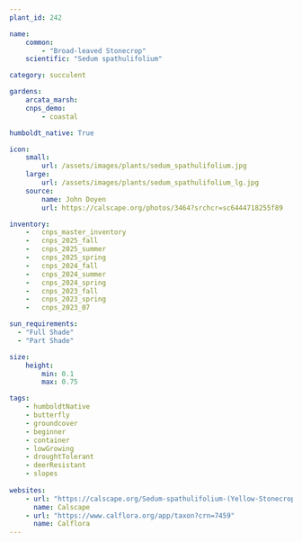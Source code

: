 ```yaml
---
plant_id: 242 

name: 
    common: 
        - "Broad-leaved Stonecrop"  
    scientific: "Sedum spathulifolium"    

category: succulent

gardens: 
    arcata_marsh: 
    cnps_demo: 
        - coastal

humboldt_native: True

icon: 
    small: 
        url: /assets/images/plants/sedum_spathulifolium.jpg 
    large: 
        url: /assets/images/plants/sedum_spathulifolium_lg.jpg 
    source: 
        name: John Doyen
        url: https://calscape.org/photos/3464?srchcr=sc6444718255f89 

inventory: 
    -   cnps_master_inventory
    -   cnps_2025_fall
    -   cnps_2025_summer
    -   cnps_2025_spring
    -   cnps_2024_fall
    -   cnps_2024_summer
    -   cnps_2024_spring
    -   cnps_2023_fall
    -   cnps_2023_spring
    -   cnps_2023_07 

sun_requirements:
  - "Full Shade"
  - "Part Shade"

size:   
    height: 
        min: 0.1 
        max: 0.75

tags: 
    - humboldtNative
    - butterfly
    - groundcover
    - beginner
    - container
    - lowGrowing
    - droughtTolerant 
    - deerResistant
    - slopes
 
websites: 
    - url: "https://calscape.org/Sedum-spathulifolium-(Yellow-Stonecrop)"
      name: Calscape
    - url: "https://www.calflora.org/app/taxon?crn=7459"
      name: Calflora
---
```

